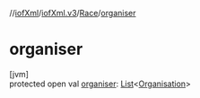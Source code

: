 //[iofXml](../../../index.md)/[iofXml.v3](../index.md)/[Race](index.md)/[organiser](organiser.md)

# organiser

[jvm]\
protected open val [organiser](organiser.md): [List](https://docs.oracle.com/javase/8/docs/api/java/util/List.html)<[Organisation](../-organisation/index.md)>
